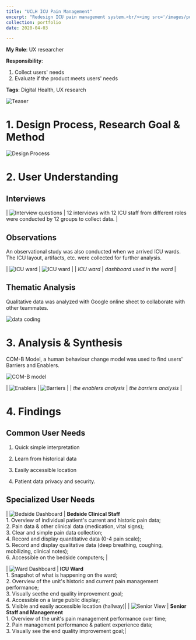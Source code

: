 ```yaml
---
title: "UCLH ICU Pain Management"
excerpt: "Redesign ICU pain management system.<br/><img src='/images/portfolio/painmanagement/pm_cover.png'>"
collection: portfolio
date: 2020-04-03

---
```

**My Role**: UX researcher

**Responsibility**:
1. Collect users' needs
2. Evaluate if the product meets users' needs

**Tags**: Digital Health, UX research

![Teaser](/images/portfolio/painmanagement/pm_teaser.png)

# **1. Design Process, Research Goal & Method**

![Design Process](/images/portfolio/painmanagement/pm_procedure.png)

# **2. User Understanding**

## **Interviews**

| ![Interview questions](/images/portfolio/painmanagement/pm_interviewquestions.png) | 12 interviews with 12 ICU staff from different roles were conducted by 12 groups to collect data. |

## **Observations**

An observational study was also conducted when we arrived ICU wards. The ICU layout, artifacts, etc. were collected for further analysis.

| ![ICU ward](/images/portfolio/painmanagement/pm_icuward.png)   | ![ICU ward](/images/portfolio/painmanagement/pm_icudashboard.png) |
| *ICU ward* | *dashboard used in the ward* |

## **Thematic Analysis**

Qualitative data was analyzed with Google online sheet to collaborate with other teammates.

![data coding](/images/portfolio/painmanagement/pm_datacoding.png)

# **3. Analysis & Synthesis**

COM-B Model, a human behaviour change model was used to find users' Barriers and Enablers.

![COM-B model](/images/portfolio/painmanagement/pm_comb.png)

| ![Enablers](/images/portfolio/painmanagement/pm_enablers.png) | ![Barriers](/images/portfolio/painmanagement/pm_barriers.png)  |
| *the enablers analysis* | *the barriers analysis* |

# 4. Findings

## **Common User Needs**

1. Quick simple interpretation

2. Learn from historical data

3. Easily accessible location

4. Patient data privacy and security.

## **Specialized User Needs**

| ![Bedside Dashboard](/images/portfolio/painmanagement/pm_quickrecord.png) | **Bedside Clinical Staff** <br> 1. Overview of individual patient's current and historic pain data; <br> 2. Pain data & other clinical data (medication, vital signs); <br> 3. Clear and simple pain data collection; <br> 4. Record and display quantitative data (0-4 pain scale); <br> 5. Record and display qualitative data (deep breathing, coughing, mobilizing, clinical notes); <br> 6. Accessible on the bedside computers; |


| ![Ward Dashboard](/images/portfolio/painmanagement/pm_warddashboard.png) | **ICU Ward** <br> 1. Snapshot of what is happening on the ward; <br> 2. Overview of the unit's historic and current pain management performance; <br> 3. Visually seethe end quality improvement goal; <br> 4. Accessible on a large public display; <br> 5. Visible and easily accessible location (hallway)|
| ![Senior View](/images/portfolio/painmanagement/pm_managerview.png) | **Senior Staff and Management** <br> 1. Overview of the unit's pain management performance over time; <br> 2. Pain management performance & patient experience data; <br> 3. Visually see the end quality improvement goal;|
